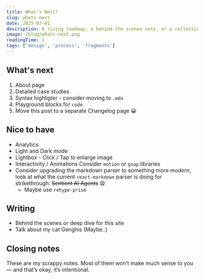 ```yaml
---
title: What's Next?
slug: whats-next
date: 2025-07-01
description: A living roadmap, a behind-the-scenes note, or a collection of thoughts and code fragments.
image: /blog/whats-next.png
readingTime: 1
tags: ['design', 'process', 'fragments']
---
```


## What's next

1. About page
2. Detailed case studies
3. Syntax highligter - consider moving to `.mdx`
4. Playground blocks for `code`
5. Move this post to a separate Changelog page 😀

## Nice to have

- Analytics
- Light and Dark mode
- Lightbox - Click / Tap to enlarge image
- Interactivity / Animations Consider `motion` or `gsap` libraries
- Consider upgrading the markdown parser to something more _modern_, look at what the current `react-markdown` parser is doing for strikethrough: ~~Sentient AI Agents~~ 😩
  - Maybe use `rehype-prism`

## Writing

- Behind the scenes or deep dive for this site
- Talk about my cat Genghis (Maybe..)

## Closing notes

These are my scrappy notes. Most of them won’t make much sense to you — and that’s okay, it’s intentional.
